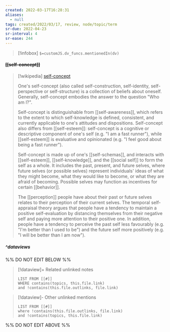 ```yaml
---
created: 2022-03-17T16:28:31 
aliases:
  - null
tags: created/2022/03/17, review, node/topic/term
sr-due: 2022-04-23
sr-interval: 4
sr-ease: 244
---
```

> [!infobox]
`$=customJS.dv_funcs.mentionedIn(dv)`

#### <s class="topic-title">[[self-concept]]</s>

> [!wikipedia] [self-concept](https://en.wikipedia.org/wiki/Self-concept)
> 
> One's self-concept (also called self-construction, self-identity, self-perspective or self-structure) is a collection of beliefs about oneself. Generally, self-concept embodies the answer to the question "Who am I?". 
> 
> Self-concept is distinguishable from [[self-awareness]], which refers to the extent to which self-knowledge is defined, consistent, and currently applicable to one's attitudes and dispositions. Self-concept also differs from [[self-esteem]]: self-concept is a cognitive or descriptive component of one's self (e.g. "I am a fast runner"), while [[self-esteem]] is evaluative and opinionated (e.g. "I feel good about being a fast runner").
> 
> Self-concept is made up of one's [[self-schemas]], and interacts with [[self-esteem]], [[self-knowledge]], and the [[social self]] to form the self as a whole. It includes the past, present, and future selves, where future selves (or possible selves) represent individuals' ideas of what they might become, what they would like to become, or what they are afraid of becoming. Possible selves may function as incentives for certain [[behavior]].
> 
> The [[perception]] people have about their past or future selves relates to their perception of their current selves. The temporal self-appraisal theory argues that people have a tendency to maintain a positive self-evaluation by distancing themselves from their negative self and paying more attention to their positive one. In addition, people have a tendency to perceive the past self less favourably (e.g. "I'm better than I used to be") and the future self more positively (e.g. "I will be better than I am now").
>

##### ^dataviews

%% DO NOT EDIT BELOW %%
> [!dataview]+ Related unlinked notes
> ```dataview
> LIST FROM [[#]]
> WHERE contains(topics, this.file.link)
> and !contains(this.file.outlinks, file.link)
> ```
 
> [!dataview]- Other unlinked mentions
> ```dataview
> LIST FROM [[#]]
> where !contains(this.file.outlinks, file.link)
> and !contains(topics, this.file.link)
> ```

%% DO NOT EDIT ABOVE %%
